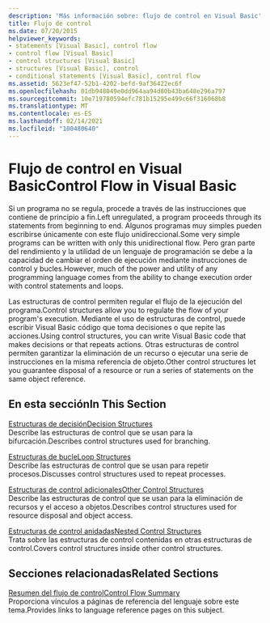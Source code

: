```yaml
---
description: 'Más información sobre: flujo de control en Visual Basic'
title: Flujo de control
ms.date: 07/20/2015
helpviewer_keywords:
- statements [Visual Basic], control flow
- control flow [Visual Basic]
- control structures [Visual Basic]
- structures [Visual Basic], control
- conditional statements [Visual Basic], control flow
ms.assetid: 5623ef47-52b1-4202-befd-9af36422ec6f
ms.openlocfilehash: 01db948049e0dd964aa94d80b43ba648e296a797
ms.sourcegitcommit: 10e719780594efc781b15295e499c66f316068b8
ms.translationtype: MT
ms.contentlocale: es-ES
ms.lasthandoff: 02/14/2021
ms.locfileid: "100480640"
---
```

# <a name="control-flow-in-visual-basic"></a><span data-ttu-id="3b6dd-103">Flujo de control en Visual Basic</span><span class="sxs-lookup"><span data-stu-id="3b6dd-103">Control Flow in Visual Basic</span></span>

<span data-ttu-id="3b6dd-104">Si un programa no se regula, procede a través de las instrucciones que contiene de principio a fin.</span><span class="sxs-lookup"><span data-stu-id="3b6dd-104">Left unregulated, a program proceeds through its statements from beginning to end.</span></span> <span data-ttu-id="3b6dd-105">Algunos programas muy simples pueden escribirse únicamente con este flujo unidireccional.</span><span class="sxs-lookup"><span data-stu-id="3b6dd-105">Some very simple programs can be written with only this unidirectional flow.</span></span> <span data-ttu-id="3b6dd-106">Pero gran parte del rendimiento y la utilidad de un lenguaje de programación se debe a la capacidad de cambiar el orden de ejecución mediante instrucciones de control y bucles.</span><span class="sxs-lookup"><span data-stu-id="3b6dd-106">However, much of the power and utility of any programming language comes from the ability to change execution order with control statements and loops.</span></span>

 <span data-ttu-id="3b6dd-107">Las estructuras de control permiten regular el flujo de la ejecución del programa.</span><span class="sxs-lookup"><span data-stu-id="3b6dd-107">Control structures allow you to regulate the flow of your program's execution.</span></span> <span data-ttu-id="3b6dd-108">Mediante el uso de estructuras de control, puede escribir Visual Basic código que toma decisiones o que repite las acciones.</span><span class="sxs-lookup"><span data-stu-id="3b6dd-108">Using control structures, you can write Visual Basic code that makes decisions or that repeats actions.</span></span> <span data-ttu-id="3b6dd-109">Otras estructuras de control permiten garantizar la eliminación de un recurso o ejecutar una serie de instrucciones en la misma referencia de objeto.</span><span class="sxs-lookup"><span data-stu-id="3b6dd-109">Other control structures let you guarantee disposal of a resource or run a series of statements on the same object reference.</span></span>
  
## <a name="in-this-section"></a><span data-ttu-id="3b6dd-110">En esta sección</span><span class="sxs-lookup"><span data-stu-id="3b6dd-110">In This Section</span></span>

 [<span data-ttu-id="3b6dd-111">Estructuras de decisión</span><span class="sxs-lookup"><span data-stu-id="3b6dd-111">Decision Structures</span></span>](decision-structures.md)  
 <span data-ttu-id="3b6dd-112">Describe las estructuras de control que se usan para la bifurcación.</span><span class="sxs-lookup"><span data-stu-id="3b6dd-112">Describes control structures used for branching.</span></span>

 [<span data-ttu-id="3b6dd-113">Estructuras de bucle</span><span class="sxs-lookup"><span data-stu-id="3b6dd-113">Loop Structures</span></span>](loop-structures.md)  
 <span data-ttu-id="3b6dd-114">Describe las estructuras de control que se usan para repetir procesos.</span><span class="sxs-lookup"><span data-stu-id="3b6dd-114">Discusses control structures used to repeat processes.</span></span>

 [<span data-ttu-id="3b6dd-115">Estructuras de control adicionales</span><span class="sxs-lookup"><span data-stu-id="3b6dd-115">Other Control Structures</span></span>](other-control-structures.md)  
 <span data-ttu-id="3b6dd-116">Describe las estructuras de control que se usan para la eliminación de recursos y el acceso a objetos.</span><span class="sxs-lookup"><span data-stu-id="3b6dd-116">Describes control structures used for resource disposal and object access.</span></span>

 [<span data-ttu-id="3b6dd-117">Estructuras de control anidadas</span><span class="sxs-lookup"><span data-stu-id="3b6dd-117">Nested Control Structures</span></span>](nested-control-structures.md)  
 <span data-ttu-id="3b6dd-118">Trata sobre las estructuras de control contenidas en otras estructuras de control.</span><span class="sxs-lookup"><span data-stu-id="3b6dd-118">Covers control structures inside other control structures.</span></span>

## <a name="related-sections"></a><span data-ttu-id="3b6dd-119">Secciones relacionadas</span><span class="sxs-lookup"><span data-stu-id="3b6dd-119">Related Sections</span></span>

 [<span data-ttu-id="3b6dd-120">Resumen del flujo de control</span><span class="sxs-lookup"><span data-stu-id="3b6dd-120">Control Flow Summary</span></span>](../../../language-reference/keywords/control-flow-summary.md)  
 <span data-ttu-id="3b6dd-121">Proporciona vínculos a páginas de referencia del lenguaje sobre este tema.</span><span class="sxs-lookup"><span data-stu-id="3b6dd-121">Provides links to language reference pages on this subject.</span></span>
